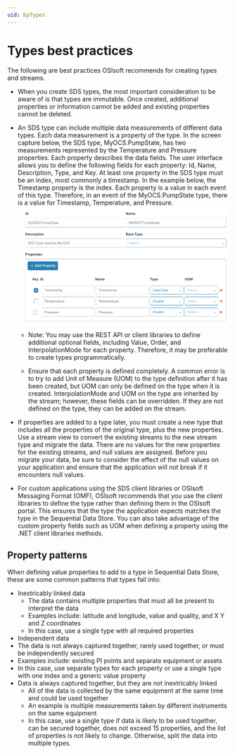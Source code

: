 ```yaml
---
uid: bpTypes
---
```


# Types best practices

The following are best practices OSIsoft recommends for creating types and streams.

- When you create SDS types, the most important consideration to be aware of is that types are immutable. Once created, additional properties or information cannot be added and existing properties cannot be deleted.

- An SDS type can include multiple data measurements of different data types. Each data measurement is a property of the type. In the screen capture below, the SDS type, MyOCS.PumpState, has two measurements represented by the Temperature and Pressure properties. Each property describes the data fields. The user interface allows you to define the following fields for each property: Id, Name, Description, Type, and Key. At least one property in the SDS type must be an index, most commonly a timestamp. In the example below, the Timestamp property is the index. Each property is a value in each event of this type. Therefore, in an event of the MyOCS.PumpState type, there is a value for Timestamp, Temperature, and Pressure. ![Add type](../images/add-type.png)

  - Note: You may use the REST API or client libraries to define additional optional fields, including Value, Order, and InterpolationMode for each property. Therefore, it may be preferable to create types programmatically.

  - Ensure that each property is defined completely. A common error is to try to add Unit of Measure (UOM) to the type definition after it has been created, but UOM can only be defined on the type when it is created. InterpolationMode and UOM on the type are inherited by the stream; however, these fields can be overridden. If they are not defined on the type, they can be added on the stream.

- If properties are added to a type later, you must create a new type that includes all the properties of the original type, plus the new properties. Use a stream view to convert the existing streams to the new stream type and migrate the data. There are no values for the new properties for the existing streams, and null values are assigned. Before you migrate your data, be sure to consider the effect of the null values on your application and ensure that the application will not break if it encounters null values.

- For custom applications using the SDS client libraries or OSIsoft Messaging Format (OMF), OSIsoft recommends that you use the client libraries to define the type rather than defining them in the OSIsoft portal. This ensures that the type the application expects matches the type in the Sequential Data Store. You can also take advantage of the custom property fields such as UOM when defining a property using the .NET client libraries methods.

## Property patterns

When defining value properties to add to a type in Sequential Data Store, these are some common patterns that types fall into:

-  Inextricably linked data
   - The data contains multiple properties that must all be present to interpret the data
   - Examples include: latitude and longitude, value and quality, and X Y and Z coordinates
   - In this case, use a single type with all required properties
-   Independent data
   - The data is not always captured together, rarely used together, or must be independently secured
   - Examples include: existing PI points and separate equipment or assets
   - In this case, use separate types for each property or use a single type with one index and a generic value property
-  Data is always captured together, but they are not inextricably linked
   - All of the data is collected by the same equipment at the same time and could be used together
   - An example is multiple measurements taken by different instruments on the same equipment
   - In this case, use a single type if data is likely to be used together, can be secured together, does not exceed 15 properties, and the list of properties is not likely to change.  Otherwise, split the data into multiple types.
